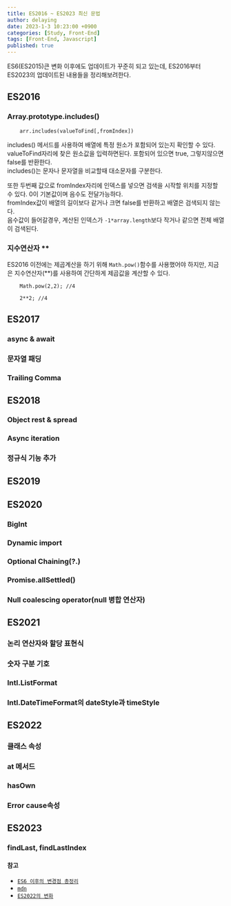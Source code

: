 ```yaml
---
title: ES2016 ~ ES2023 최신 문법
author: delaying
date: 2023-1-3 10:23:00 +0900
categories: [Study, Front-End]
tags: [Front-End, Javascript]
published: true
---
```


ES6(ES2015)큰 변화 이후에도 업데이트가 꾸준히 되고 있는데, ES2016부터 ES2023의 업데이트된 내용들을 정리해보려한다.


## ES2016
### Array.prototype.includes()
```
    arr.includes(valueToFind[,fromIndex])
```
includes() 메서드를 사용하여 배열에 특정 원소가 포함되어 있는지 확인할 수 있다.
valueToFind자리에 찾은 원소값을 입력하면된다.
포함되어 있으면 true, 그렇지않으면 false를 반환한다.<br/>
includes()는 문자나 문자열을 비교할때 대소문자를 구분한다.


또한 두번째 값으로 fromIndex자리에 인덱스를 넣으면 검색을 시작할 위치를 지정할 수 있다. 0이 기본값이며 음수도 전달가능하다.<br/>
fromIndex값이 배열의 길이보다 같거나 크면 false를 반환하고 배열은 검색되지 않는다.
<br/>
음수값이 들어갈경우, 계산된 인덱스가 `-1*array.length`보다 작거나 같으면 전체 배열이 검색된다.


### 지수연산자 **
ES2016 이전에는 제곱계산을 하기 위해 `Math.pow()`함수를 사용했어야 하지만, 지금은 지수연산자(**)를 사용하여 간단하게 제곱값을 계산할 수 있다.
```
    Math.pow(2,2); //4

    2**2; //4
```


## ES2017
### async & await

### 문자열 패딩

### Trailing Comma



## ES2018
### Object rest & spread

### Async iteration

### 정규식 기능 추가

## ES2019
###  

## ES2020
### BigInt

### Dynamic import


### Optional Chaining(?.)

### Promise.allSettled()

### Null coalescing operator(null 병합 연산자)



## ES2021
### 논리 연산자와 할당 표현식

### 숫자 구분 기호

### Intl.ListFormat

### Intl.DateTimeFormat의 dateStyle과 timeStyle



## ES2022
### 클래스 속성

### at 메서드

### hasOwn

### Error cause속성

## ES2023
### findLast, findLastIndex


#### 참고
- [`ES6 이후의 변경점 총정리`](https://teamdable.github.io/techblog/after-es6)
- [`mdn`](https://developer.mozilla.org/ko/docs/Web/JavaScript/Reference/)
- [`ES2022의 변화`](https://www.zerocho.com/category/ECMAScript/post/60b493850ffe7b0004bf001b)